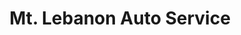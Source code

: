 ---
title: "Mt. Lebanon Auto Service"
url: /pittsburgh/mt-lebanon-auto-service/
shop: Autowerkstatt
---